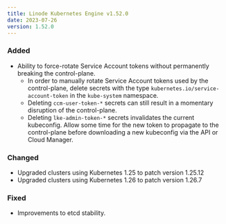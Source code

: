 ```yaml
---
title: Linode Kubernetes Engine v1.52.0
date: 2023-07-26
version: 1.52.0
---
```


### Added

- Ability to force-rotate Service Account tokens without permanently breaking the control-plane.
    - In order to manually rotate Service Account tokens used by the control-plane, delete secrets with the type `kubernetes.io/service-account-token` in the `kube-system` namespace.
    - Deleting `ccm-user-token-*` secrets can still result in a momentary disruption of the control-plane.
    - Deleting `lke-admin-token-*` secrets invalidates the current kubeconfig. Allow some time for the new token to propagate to the control-plane before downloading a new kubeconfig via the API or Cloud Manager.

### Changed

- Upgraded clusters using Kubernetes 1.25 to patch version 1.25.12
- Upgraded clusters using Kubernetes 1.26 to patch version 1.26.7

### Fixed

- Improvements to etcd stability.